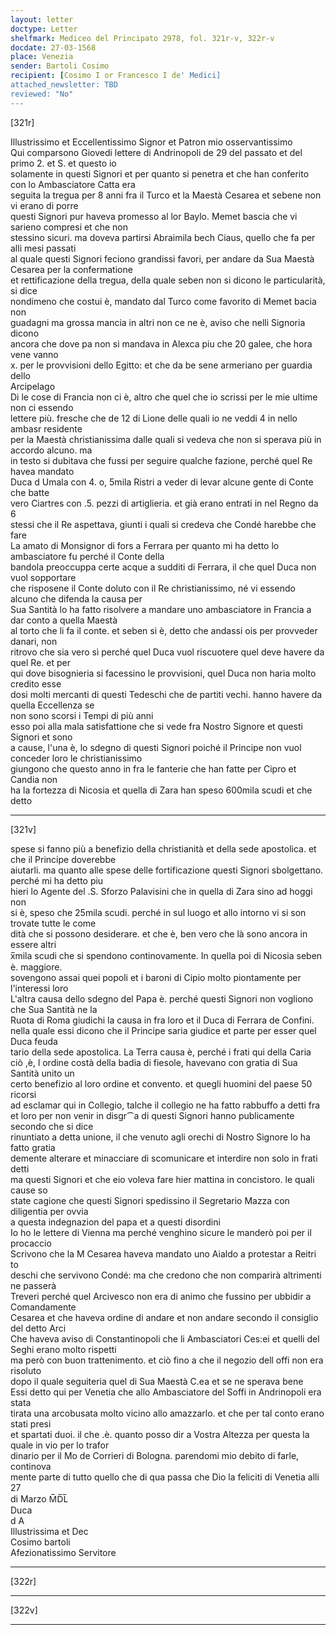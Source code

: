 ```yaml
---
layout: letter
doctype: Letter
shelfmark: Mediceo del Principato 2978, fol. 321r-v, 322r-v
docdate: 27-03-1568
place: Venezia
sender: Bartoli Cosimo
recipient: [Cosimo I or Francesco I de' Medici]
attached_newsletter: TBD
reviewed: "No"
---
```


[321r]  
  
  
Illustrissimo et Eccellentissimo Signor et Patron mio osservantissimo  
Qui comparsono Giovedi lettere di Andrinopoli de 29 del passato et del primo 2. et S. et questo io  
solamente in questi Signori et per quanto si penetra et che han conferito con lo Ambasciatore Catta era  
seguita la tregua per 8 anni fra il Turco et la Maestà Cesarea et sebene non vi erano di porre  
questi Signori pur haveva promesso al lor Baylo. Memet bascia che vi sarieno compresi et che non  
stessino sicuri. ma doveva partirsi Abraimila bech Ciaus, quello che fa per alli mesi passati  
al quale questi Signori feciono grandissi favori, per andare da Sua Maestà Cesarea per la confermatione  
et rettificazione della tregua, della quale seben non si dicono le particularità, si dice  
nondimeno che costui è, mandato dal Turco come favorito di Memet bacia non  
guadagni ma grossa mancia in altri non ce ne è, aviso che nelli Signoria dicono  
ancora che dove pa non si mandava in Alexca piu che 20 galee, che hora vene vanno  
x. per le provvisioni dello Egitto: et che da be sene armeriano per guardia dello  
Arcipelago  
Di le cose di Francia non ci è, altro che quel che io scrissi per le mie ultime non ci essendo  
lettere più. fresche che de 12 di Lione delle quali io ne veddi 4 in nello ambasr residente  
per la Maestà christianissima dalle quali si vedeva che non si sperava più in accordo alcuno. ma  
in testo si dubitava che fussi per seguire qualche fazione, perché quel Re havea mandato  
Duca d Umala con 4. o, 5mila Ristri a veder di levar alcune gente di Conte che batte  
vero Ciartres con .5. pezzi di artiglieria. et già erano entrati in nel Regno da 6  
stessi che il Re aspettava, giunti i quali si credeva che Condé harebbe che fare  
La amato di Monsignor di fors a Ferrara per quanto mi ha detto lo ambasciatore fu perché il Conte della  
bandola preoccuppa certe acque a sudditi di Ferrara, il che quel Duca non vuol sopportare  
che risposene il Conte doluto con il Re christianissimo, né vi essendo alcuno che difenda la causa per  
Sua Santità lo ha fatto risolvere a mandare uno ambasciatore in Francia a dar conto a quella Maestà  
al torto che li fa il conte. et seben si è, detto che andassi ois per provveder danari, non  
ritrovo che sia vero sì perché quel Duca vuol riscuotere quel deve havere da quel Re. et per  
qui dove bisognieria si facessino le provvisioni, quel Duca non haria molto credito esse  
dosi molti mercanti di questi Tedeschi che de partiti vechi. hanno havere da quella Eccellenza se  
non sono scorsi i Tempi di più anni  
esso poi alla mala satisfattione che si vede fra Nostro Signore et questi Signori et sono  
a cause, l'una è, lo sdegno di questi Signori poiché il Principe non vuol conceder loro le christianissimo  
giungono che questo anno in fra le fanterie che han fatte per Cipro et Candia non  
ha la fortezza di Nicosia et quella di Zara han speso 600mila scudi et che detto  
  
---  

[321v]  
  
  
spese si fanno più a benefizio della christianità et della sede apostolica. et che il Principe doverebbe  
aiutarli. ma quanto alle spese delle fortificazione questi Signori sbolgettano. perché mi ha detto piu  
hieri lo Agente del .S. Sforzo Palavisini che in quella di Zara sino ad hoggi non  
si è, speso che 25mila scudi. perché in sul luogo et allo intorno vi si son trovate tutte le come  
dità che si possono desiderare. et che è, ben vero che là sono ancora in essere altri  
x̅mila scudi che si spendono continovamente. In quella poi di Nicosia seben è. maggiore.  
sovengono assai quei popoli et i baroni di Cipio molto piontamente per l'interessi loro  
L'altra causa dello sdegno del Papa è. perché questi Signori non vogliono che Sua Santità ne la  
Ruota di Roma giudichi la causa in fra loro et il Duca di Ferrara de Confini.  
nella quale essi dicono che il Principe saria giudice et parte per esser quel Duca feuda  
tario della sede apostolica. La Terra causa è, perché i frati qui della Caria  
ciò ,è, l ordine costà della badia di fiesole, havevano con gratia di Sua Santità unito un  
certo benefizio al loro ordine et convento. et quegli huomini del paese 50 ricorsi  
ad esclamar qui in Collegio, talche il collegio ne ha fatto rabbuffo a detti fra  
et loro per non venir in disgr⁀a di questi Signori hanno publicamente secondo che si dice  
rinuntiato a detta unione, il che venuto agli orechi di Nostro Signore lo ha fatto gratia  
demente alterare et minacciare di scomunicare et interdire non solo in frati detti  
ma questi Signori et che eio voleva fare hier mattina in concistoro. le quali cause so  
state cagione che questi Signori spedissino il Segretario Mazza con diligentia per ovvia  
a questa indegnazion del papa et a questi disordini  
Io ho le lettere di Vienna ma perché venghino sicure le manderò poi per il procaccio  
Scrivono che la M Cesarea haveva mandato uno Aialdo a protestar a Reitri to  
deschi che servivono Condé: ma che credono che non comparirà altrimenti ne passerà  
Treveri perché quel Arcivesco non era di animo che fussino per ubbidir a Comandamente  
Cesarea et che haveva ordine di andare et non andare secondo il consiglio del detto Arci  
Che haveva aviso di Constantinopoli che li Ambasciatori Ces:ei et quelli del Seghi erano molto rispetti  
ma però con buon trattenimento. et ciò fino a che il negozio dell offi non era risoluto  
dopo il quale seguiteria quel di Sua Maestà C.ea et se ne sperava bene  
Essi detto qui per Venetia che allo Ambasciatore del Soffi in Andrinopoli era stata  
tirata una arcobusata molto vicino allo amazzarlo. et che per tal conto erano stati presi  
et spartati duoi. il che .è. quanto posso dir a Vostra Altezza per questa la quale in vio per lo trafor  
dinario per il Mo de Corrieri di Bologna. parendomi mio debito di farle, continova  
mente parte di tutto quello che di qua passa che Dio la feliciti di Venetia alli 27  
di Marzo M̅D̅L̅  
Duca  
d A  
Illustrissima et Dec  
Cosimo bartoli  
Afezionatissimo Servitore  
  
---  

[322r]  
  
  
  
---  

[322v]  
  
  
  
---  


